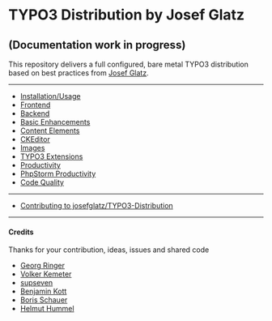 # TYPO3 Distribution by Josef Glatz
## (Documentation work in progress)

This repository delivers a full configured, bare metal TYPO3 distribution based on best practices from
[Josef Glatz](https://www.josefglatz.at).

---

- [Installation/Usage](Installation/Index.md)
- [Frontend](Frontend/Index.md)
- [Backend](Backend/Index.md)
- [Basic Enhancements](BasicEnhancements/Index.md)
- [Content Elements](ContentElements/Index.md)
- [CKEditor](CKEditor/Index.md)
- [Images](Images/Index.md)
- [TYPO3 Extensions](Extensions/Index.md)
- [Productivity](Productivity/Index.md)
- [PhpStorm Productivity](Productivity/PhpStorm/Index.md)
- [Code Quality](CodeQuality/Index.md)

---

- [Contributing to josefglatz/TYPO3-Distribution](Contribution/Index.md)

---

#### Credits

Thanks for your contribution, ideas, issues and shared code

* [Georg Ringer](http://www.ringer.it)
* [Volker Kemeter](https://twitter.com/volkizzl)
* [supseven](http://www.supseven.at)
* [Benjamin Kott](https://twitter.com/benjaminkott)
* [Boris Schauer](https://twitter.com/bschauer)
* [Helmut Hummel](https://twitter.com/helhum)
